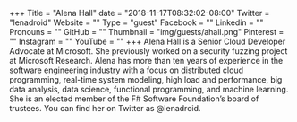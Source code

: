 +++
Title = "Alena Hall"
date = "2018-11-17T08:32:02-08:00"
Twitter = "lenadroid"
Website = ""
Type = "guest"
Facebook = ""
Linkedin = ""
Pronouns = ""
GitHub = ""
Thumbnail = "img/guests/ahall.png"
Pinterest = ""
Instagram = ""
YouTube = ""
+++
Alena Hall is a Senior Cloud Developer Advocate at Microsoft. She previously worked on a security fuzzing project at Microsoft Research. Alena has more than ten years of experience in the software engineering industry with a focus on distributed cloud programming, real-time system modeling, high load and performance, big data analysis, data science, functional programming, and machine learning. She is an elected member of the F# Software Foundation’s board of trustees. You can find her on Twitter as @lenadroid.
